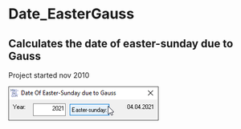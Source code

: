 # Date_EasterGauss
## Calculates the date of easter-sunday due to Gauss  
Project started nov 2010  

![EasterGauss Image](Resources/EasterGauss.png "EasterGauss Image")
